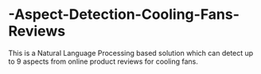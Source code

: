 # -Aspect-Detection-Cooling-Fans-Reviews
This is a Natural Language Processing based solution which can detect up to 9 aspects from online product reviews for cooling fans.
